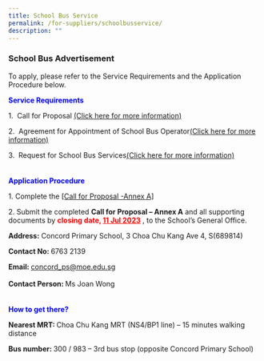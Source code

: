 ```yaml
---
title: School Bus Service
permalink: /for-suppliers/schoolbusservice/
description: ""
---
```

<h3>School Bus Advertisement</h3>

To apply, please refer to the Service Requirements and the Application Procedure below.

<b style="color:blue">Service Requirements</b>

1.&nbsp;&nbsp;Call for Proposal <a href="/files/attachment%201%20call%20for%20proposals%20by%20concord%20ps%20(version%20june%202023).pdf" target="_blank" rel="noopener noreferrer">(Click here for more information)</a><br>

2.&nbsp;&nbsp;Agreement for Appointment of School Bus Operator<a href="/files/attachment%202%20agreement%20for%20appointment%20of%20school%20bus%20operator%20(version%20june%202023).pdf" target="_blank" rel="noopener noreferrer">(Click here for more information)</a><br>

3.&nbsp;&nbsp;Request for School Bus Services<a href="/files/attachment%203%20request%20for%20school%20bus%20services%20(version%20june%202023).pdf" target="_blank" rel="noopener noreferrer">(Click here for more information)</a><br>
<br><br>
<b style="color:blue">Application Procedure</b>

1\. Complete the <a href="/files/application%20procedure_complete%20the%20call%20for%20proposal%20-%20annex%20a%20(version%20june%202023).pdf" target="_blank" rel="noopener noreferrer">[Call for Proposal -Annex A]</a><br>

2\. Submit the completed <b>Call for Proposal – Annex A</b> and all supporting documents by <b style="color:red">closing date, <u>11 Jul 2023</u></b> , to the School’s General Office.

<b>Address:</b> Concord Primary School, 3 Choa Chu Kang Ave 4, S(689814)

<b>Contact No: </b>6763 2139

<b>Email: </b><a href="mailto:concord_ps@moe.edu.sg" target="_blank" rel="noopener noreferrer">concord_ps@moe.edu.sg</a><br><br>
<b>Contact Person: </b>Ms Joan Wong
<br><br><br>
<b style="color:blue">How to get there?</b>

<b>Nearest MRT: </b>Choa Chu Kang MRT (NS4/BP1 line) – 15 minutes walking distance

<b>Bus number: </b>300 / 983 – 3rd bus stop (opposite Concord Primary School)